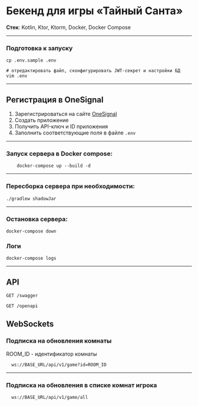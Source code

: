 # Бекенд для игры «Тайный Санта»

__Стек__: Kotlin, Ktor, Ktorm, Docker, Docker Compose

---

### Подготовка к запуску

```shell
cp .env.sample .env

# отредактировать файл, сконфигурировать JWT-секрет и настройки БД
vim .env
```

---

## Регистрация в OneSignal

1. Зарегистрироваться на сайте [OneSignal](https://onesignal.com/)
2. Создать приложение
3. Получить API-ключ и ID приложения
4. Заполнить соответствующие поля в файле `.env`

---

### Запуск сервера в Docker compose:

```shell
    docker-compose up --build -d
```

---

### Пересборка сервера при необходимости:

```shell
./gradlew shadowJar
```

---

### Остановка сервера:

```shell
docker-compose down
```

### Логи

```shell
docker-compose logs
```

---

## API

```http request
GET /swagger

GET /openapi
```

## WebSockets


### Подписка на обновления комнаты
  
ROOM_ID - идентификатор комнаты
```
  ws://BASE_URL/api/v1/game?id=ROOM_ID
```

---
### Подписка на обновления в списке комнат игрока

  ```
    ws://BASE_URL/api/v1/game/all
  ```